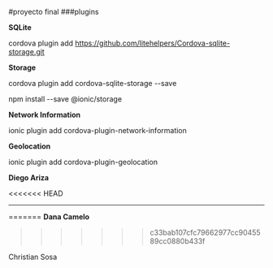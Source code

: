 #proyecto final
###plugins



**SQLite**

cordova plugin add https://github.com/litehelpers/Cordova-sqlite-storage.git


**Storage**

cordova plugin add cordova-sqlite-storage --save

npm install --save @ionic/storage


**Network Information**

ionic plugin add cordova-plugin-network-information


**Geolocation**

ionic plugin add cordova-plugin-geolocation

**Diego Ariza**

<<<<<<< HEAD
****
=======
**Dana Camelo**

>>>>>>> c33bab107cfc79662977cc9045589cc0880b433f


Christian Sosa
